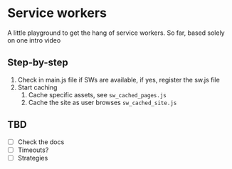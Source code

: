 # Service workers

A little playground to get the hang of service workers. So far, based solely on one intro video

## Step-by-step

1. Check in main.js file if SWs are available, if yes, register the sw.js file
2. Start caching
   1. Cache specific assets, see `sw_cached_pages.js`
   2. Cache the site as user browses `sw_cached_site.js`

## TBD

* [ ] Check the docs
* [ ] Timeouts?
* [ ] Strategies